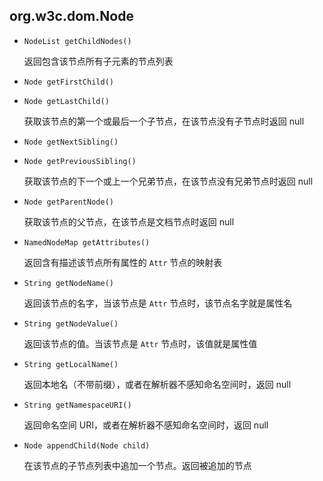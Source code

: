 ## org.w3c.dom.Node

* `NodeList getChildNodes()`

  返回包含该节点所有子元素的节点列表

* `Node getFirstChild()`

* `Node getLastChild()`

  获取该节点的第一个或最后一个子节点，在该节点没有子节点时返回 null

* `Node getNextSibling()`

* `Node getPreviousSibling()`

  获取该节点的下一个或上一个兄弟节点，在该节点没有兄弟节点时返回 null

* `Node getParentNode()`

  获取该节点的父节点，在该节点是文档节点时返回 null

* `NamedNodeMap getAttributes()`

  返回含有描述该节点所有属性的 `Attr` 节点的映射表

* `String getNodeName()`

  返回该节点的名字，当该节点是 `Attr` 节点时，该节点名字就是属性名

* `String getNodeValue()`

  返回该节点的值。当该节点是 `Attr` 节点时，该值就是属性值

* `String getLocalName()`

  返回本地名（不带前缀），或者在解析器不感知命名空间时，返回 null

* `String getNamespaceURI()`

  返回命名空间 URI，或者在解析器不感知命名空间时，返回 null

* `Node appendChild(Node child)`

  在该节点的子节点列表中追加一个节点。返回被追加的节点